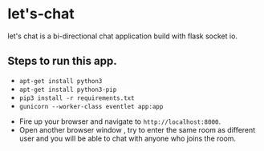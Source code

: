 # let's-chat
let's chat is a bi-directional chat application build with flask socket io.

## Steps to run this app.
- `apt-get install python3`
- `apt-get install python3-pip`
- `pip3 install -r requirements.txt`
- `gunicorn --worker-class eventlet app:app`

* Fire up your browser and navigate to `http://localhost:8000`.
* Open another browser window , try to enter the same room as different user and you will be able to chat with anyone who joins the room. 
